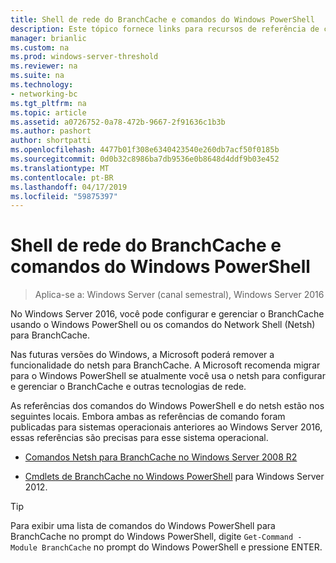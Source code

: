 ```yaml
---
title: Shell de rede do BranchCache e comandos do Windows PowerShell
description: Este tópico fornece links para recursos de referência de comandos do Network Shell e o Windows PowerShell para BranchCache no Windows Server 2016
manager: brianlic
ms.custom: na
ms.prod: windows-server-threshold
ms.reviewer: na
ms.suite: na
ms.technology:
- networking-bc
ms.tgt_pltfrm: na
ms.topic: article
ms.assetid: a0726752-0a78-472b-9667-2f91636c1b3b
ms.author: pashort
author: shortpatti
ms.openlocfilehash: 4477b01f308e6340423540e260db7acf50f0185b
ms.sourcegitcommit: 0d0b32c8986ba7db9536e0b8648d4ddf9b03e452
ms.translationtype: MT
ms.contentlocale: pt-BR
ms.lasthandoff: 04/17/2019
ms.locfileid: "59875397"
---
```

# <a name="branchcache-network-shell-and-windows-powershell-commands"></a>Shell de rede do BranchCache e comandos do Windows PowerShell

>Aplica-se a: Windows Server (canal semestral), Windows Server 2016

No Windows Server 2016, você pode configurar e gerenciar o BranchCache usando o Windows PowerShell ou os comandos do Network Shell (Netsh) para BranchCache.  
  
Nas futuras versões do Windows, a Microsoft poderá remover a funcionalidade do netsh para BranchCache. A Microsoft recomenda migrar para o Windows PowerShell se atualmente você usa o netsh para configurar e gerenciar o BranchCache e outras tecnologias de rede.  
  
As referências dos comandos do Windows PowerShell e do netsh estão nos seguintes locais. Embora ambas as referências de comando foram publicadas para sistemas operacionais anteriores ao Windows Server 2016, essas referências são precisas para esse sistema operacional.  
  
-   [Comandos Netsh para BranchCache no Windows Server 2008 R2](https://technet.microsoft.com/library/dd979561(v=ws.10))  
  
-   [Cmdlets de BranchCache no Windows PowerShell](https://technet.microsoft.com/library/hh848392.aspx) para Windows Server 2012.  
  
> [!TIP]  
> Para exibir uma lista de comandos do Windows PowerShell para BranchCache no prompt do Windows PowerShell, digite `Get-Command -Module BranchCache` no prompt do Windows PowerShell e pressione ENTER.  
  


